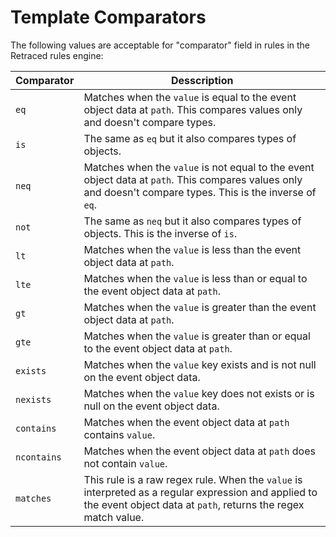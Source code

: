 # Template Comparators

The following values are acceptable for "comparator" field in rules in the Retraced rules engine:

| Comparator | Desscription |
| --- | --- |
| `eq` | Matches when the `value` is equal to the event object data at `path`. This compares values only and doesn't compare types. |
| `is` | The same as `eq` but it also compares types of objects. |
| `neq` | Matches when the `value` is not equal to the event object data at `path`. This compares values only and doesn't compare types. This is the inverse of `eq`. |
| `not` | The same as `neq` but it also compares types of objects. This is the inverse of `is`. |
| `lt` | Matches when the `value` is less than the event object data at `path`. |
| `lte` | Matches when the `value` is less than or equal to the event object data at `path`. |
| `gt` | Matches when the `value` is greater than the event object data at `path`. |
| `gte` | Matches when the `value` is greater than or equal to the event object data at `path`. |
| `exists` | Matches when the `value` key exists and is not null on the event object data. |
| `nexists` | Matches when the `value` key does not exists or is null on the event object data. |
| `contains` | Matches when the event object data at `path` contains `value`. |
| `ncontains` | Matches when the event object data at `path` does not contain `value`. |
| `matches` | This rule is a raw regex rule. When the `value` is interpreted as a regular expression and applied to the event object data at `path`, returns the regex match value. |
